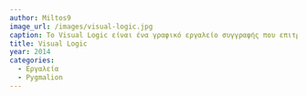 ```yaml
---
author: Miltos9
image_url: /images/visual-logic.jpg
caption: Το Visual Logic είναι ένα γραφικό εργαλείο συγγραφής που επιτρέπει στους μαθητές να γράφουν και να εκτελούν προγράμματα χρησιμοποιώντας διαγράμματα ροής.Συνήθως χρησιμοποιείται σε ακαδημαϊκό περιβάλλον για να διδάξει εισαγωγικές έννοιες προγραμματισμού.Θα μπορούσε να θεωρηθεί ο "απογονος" του pygmalion.
title: Visual Logic
year: 2014
categories:
  - Εργαλεία
  - Pygmalion
---
```


